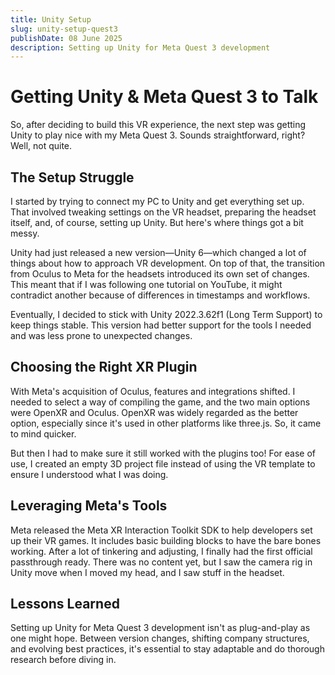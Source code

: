 ```yaml
---
title: Unity Setup
slug: unity-setup-quest3
publishDate: 08 June 2025
description: Setting up Unity for Meta Quest 3 development
---
```


# Getting Unity & Meta Quest 3 to Talk

So, after deciding to build this VR experience, the next step was getting Unity to play nice with my Meta Quest 3. Sounds straightforward, right? Well, not quite.

## The Setup Struggle

I started by trying to connect my PC to Unity and get everything set up. That involved tweaking settings on the VR headset, preparing the headset itself, and, of course, setting up Unity. But here's where things got a bit messy.

Unity had just released a new version—Unity 6—which changed a lot of things about how to approach VR development. On top of that, the transition from Oculus to Meta for the headsets introduced its own set of changes. This meant that if I was following one tutorial on YouTube, it might contradict another because of differences in timestamps and workflows.

Eventually, I decided to stick with Unity 2022.3.62f1 (Long Term Support) to keep things stable. This version had better support for the tools I needed and was less prone to unexpected changes.

## Choosing the Right XR Plugin

With Meta's acquisition of Oculus, features and integrations shifted. I needed to select a way of compiling the game, and the two main options were OpenXR and Oculus. OpenXR was widely regarded as the better option, especially since it's used in other platforms like three.js. So, it came to mind quicker.

But then I had to make sure it still worked with the plugins too! For ease of use, I created an empty 3D project file instead of using the VR template to ensure I understood what I was doing.

## Leveraging Meta's Tools

Meta released the Meta XR Interaction Toolkit SDK to help developers set up their VR games. It includes basic building blocks to have the bare bones working. After a lot of tinkering and adjusting, I finally had the first official passthrough ready. There was no content yet, but I saw the camera rig in Unity move when I moved my head, and I saw stuff in the headset.

## Lessons Learned

Setting up Unity for Meta Quest 3 development isn't as plug-and-play as one might hope. Between version changes, shifting company structures, and evolving best practices, it's essential to stay adaptable and do thorough research before diving in.
